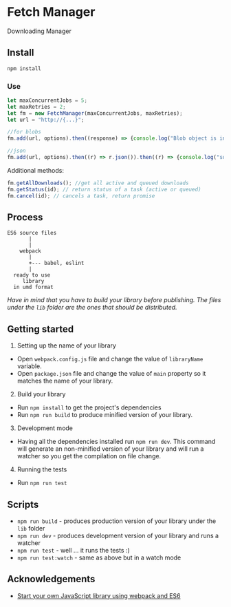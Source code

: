 # Fetch Manager
Downloading Manager

## Install
```bash
npm install
```

### Use
```javascript
let maxConcurrentJobs = 5;
let maxRetries = 2;
let fm = new FetchManager(maxConcurrentJobs, maxRetries);
let url = "http://{...}";

//for blobs
fm.add(url, options).then((response) => {console.log("Blob object is in response ready to be used: " + response)}).catch((e) => {console.log(e)});

//json
fm.add(url, options).then((r) => r.json()).then((r) => {console.log("success: " + r)}).catch((e) => {console.log(e)});
```

Additional methods:

```javascript
fm.getAllDownloads(); //get all active and queued downloads
fm.getStatus(id); // return status of a task (active or queued)
fm.cancel(id); // cancels a task, return promise
```

## Process

```
ES6 source files
       |
       |
    webpack
       |
       +--- babel, eslint
       |
  ready to use
     library
  in umd format
```

*Have in mind that you have to build your library before publishing. The files under the `lib` folder are the ones that should be distributed.*

## Getting started

1. Setting up the name of your library
  * Open `webpack.config.js` file and change the value of `libraryName` variable.
  * Open `package.json` file and change the value of `main` property so it matches the name of your library.
2. Build your library
  * Run `npm install` to get the project's dependencies
  * Run `npm run build` to produce minified version of your library.
3. Development mode
  * Having all the dependencies installed run `npm run dev`. This command will generate an non-minified version of your library and will run a watcher so you get the compilation on file change.
4. Running the tests
  * Run `npm run test`

## Scripts

* `npm run build` - produces production version of your library under the `lib` folder
* `npm run dev` - produces development version of your library and runs a watcher
* `npm run test` - well ... it runs the tests :)
* `npm run test:watch` - same as above but in a watch mode

## Acknowledgements

* [Start your own JavaScript library using webpack and ES6](http://krasimirtsonev.com/blog/article/javascript-library-starter-using-webpack-es6)
